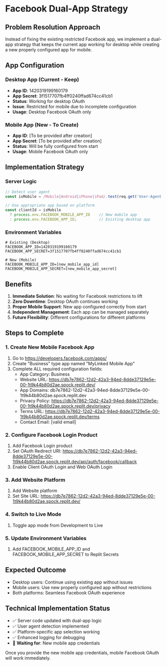 # Facebook Dual-App Strategy

## Problem Resolution Approach
Instead of fixing the existing restricted Facebook app, we implement a dual-app strategy that keeps the current app working for desktop while creating a new properly configured app for mobile.

## App Configuration

### Desktop App (Current - Keep)
- **App ID**: 1420319199160179
- **App Secret**: 3f1517707fb4ff0240ffad674cc41cb1
- **Status**: Working for desktop OAuth
- **Issue**: Restricted for mobile due to incomplete configuration
- **Usage**: Desktop Facebook OAuth only

### Mobile App (New - To Create)
- **App ID**: [To be provided after creation]
- **App Secret**: [To be provided after creation]
- **Status**: Will be fully configured from start
- **Usage**: Mobile Facebook OAuth only

## Implementation Strategy

### Server Logic
```javascript
// Detect user agent
const isMobile = /Mobile|Android|iPhone|iPad/.test(req.get('User-Agent'));

// Use appropriate app based on platform
const clientId = isMobile 
  ? process.env.FACEBOOK_MOBILE_APP_ID    // New mobile app
  : process.env.FACEBOOK_APP_ID;          // Existing desktop app
```

### Environment Variables
```
# Existing (Desktop)
FACEBOOK_APP_ID=1420319199160179
FACEBOOK_APP_SECRET=3f1517707fb4ff0240ffad674cc41cb1

# New (Mobile)
FACEBOOK_MOBILE_APP_ID=[new_mobile_app_id]
FACEBOOK_MOBILE_APP_SECRET=[new_mobile_app_secret]
```

## Benefits

1. **Immediate Solution**: No waiting for Facebook restrictions to lift
2. **Zero Downtime**: Desktop OAuth continues working
3. **Proper Mobile Support**: New app configured correctly from start
4. **Independent Management**: Each app can be managed separately
5. **Future Flexibility**: Different configurations for different platforms

## Steps to Complete

### 1. Create New Mobile Facebook App
1. Go to https://developers.facebook.com/apps/
2. Create "Business" type app named "MyLinked Mobile App"
3. Complete ALL required configuration fields:
   - App Category: Business
   - Website URL: https://db7e7862-12d2-42a3-94ed-8dde37129e5e-00-1t9k44b80d2ae.spock.replit.dev/
   - App Domains: db7e7862-12d2-42a3-94ed-8dde37129e5e-00-1t9k44b80d2ae.spock.replit.dev
   - Privacy Policy: https://db7e7862-12d2-42a3-94ed-8dde37129e5e-00-1t9k44b80d2ae.spock.replit.dev/privacy
   - Terms URL: https://db7e7862-12d2-42a3-94ed-8dde37129e5e-00-1t9k44b80d2ae.spock.replit.dev/terms
   - Contact Email: [valid email]

### 2. Configure Facebook Login Product
1. Add Facebook Login product
2. Set OAuth Redirect URI: https://db7e7862-12d2-42a3-94ed-8dde37129e5e-00-1t9k44b80d2ae.spock.replit.dev/api/auth/facebook/callback
3. Enable Client OAuth Login and Web OAuth Login

### 3. Add Website Platform
1. Add Website platform
2. Set Site URL: https://db7e7862-12d2-42a3-94ed-8dde37129e5e-00-1t9k44b80d2ae.spock.replit.dev/

### 4. Switch to Live Mode
1. Toggle app mode from Development to Live

### 5. Update Environment Variables
1. Add FACEBOOK_MOBILE_APP_ID and FACEBOOK_MOBILE_APP_SECRET to Replit Secrets

## Expected Outcome
- Desktop users: Continue using existing app without issues
- Mobile users: Use new properly configured app without restrictions
- Both platforms: Seamless Facebook OAuth experience

## Technical Implementation Status
- ✅ Server code updated with dual-app logic
- ✅ User agent detection implemented
- ✅ Platform-specific app selection working
- ✅ Enhanced logging for debugging
- 🔧 **Waiting for**: New mobile app credentials

Once you provide the new mobile app credentials, mobile Facebook OAuth will work immediately.
